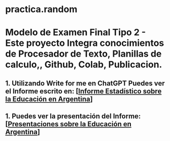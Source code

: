 # practica.random
# Modelo de Examen Final Tipo 2 - Este proyecto Integra conocimientos de Procesador de Texto, Planillas de calculo,, Github, Colab, Publicacion.
## 1. Utilizando Write for me en ChatGPT Puedes ver el Informe escrito en: [[Informe Estadístico sobre la Educación en Argentina](https://chatgpt.com/share/67538ac9-6f10-8009-b298-51807f3e2170)]
## 1. Puedes ver la presentación del Informe: [[Presentaciones sobre la Educación en Argentina](https://gamma.app/docs/Analisis-de-Datos-Educacion-en-Argentina-lqoqirf6esy61h2)]
